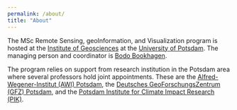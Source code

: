 ```yaml
---
permalink: /about/
title: "About"
---
```


The MSc Remote Sensing, geoInformation, and Visualization program is hosted at the [Institute of Geosciences](https://www.uni-potsdam.de/de/geo/) at the [University of Potsdam](https://www.uni-potsdam.de/en/university-of-potsdam). The managing person and coordinator is [Bodo Bookhagen](https://bodobookhagen.github.io/).

The program relies on support from research institution in the Potsdam area where several professors hold joint appointments. These are the [Alfred-Wegener-Institut (AWI) Potsdam](https://www.awi.de/en/about-us/sites/potsdam.html), the [Deutsches GeoForschungsZentrum (GFZ) Potsdam](https://www.gfz-potsdam.de/startseite/), and the [Potsdam Institute for Climate Impact Research (PIK)](https://www.pik-potsdam.de/en/home).
